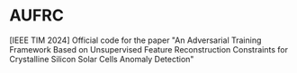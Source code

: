 # AUFRC
[IEEE TIM 2024] Official code for the paper "An Adversarial Training Framework Based on  Unsupervised Feature Reconstruction Constraints for  Crystalline Silicon Solar Cells Anomaly Detection"
